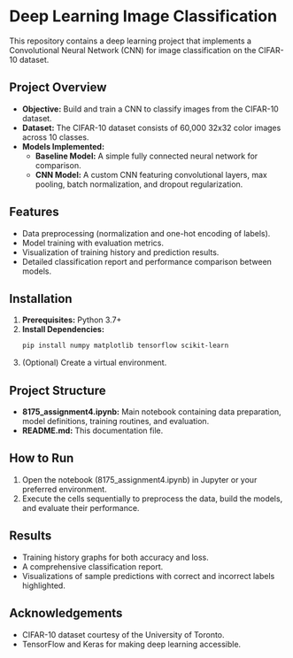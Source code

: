# Deep Learning Image Classification

This repository contains a deep learning project that implements a Convolutional Neural Network (CNN) for image classification on the CIFAR-10 dataset.

## Project Overview
- **Objective:** Build and train a CNN to classify images from the CIFAR-10 dataset.
- **Dataset:** The CIFAR-10 dataset consists of 60,000 32x32 color images across 10 classes.
- **Models Implemented:** 
  - **Baseline Model:** A simple fully connected neural network for comparison.
  - **CNN Model:** A custom CNN featuring convolutional layers, max pooling, batch normalization, and dropout regularization.

## Features
- Data preprocessing (normalization and one-hot encoding of labels).
- Model training with evaluation metrics.
- Visualization of training history and prediction results.
- Detailed classification report and performance comparison between models.

## Installation
1. **Prerequisites:** Python 3.7+  
2. **Install Dependencies:**
   ```bash
   pip install numpy matplotlib tensorflow scikit-learn
   ```
3. (Optional) Create a virtual environment.

## Project Structure
- **8175_assignment4.ipynb:** Main notebook containing data preparation, model definitions, training routines, and evaluation.
- **README.md:** This documentation file.

## How to Run
1. Open the notebook (8175_assignment4.ipynb) in Jupyter or your preferred environment.
2. Execute the cells sequentially to preprocess the data, build the models, and evaluate their performance.

## Results
- Training history graphs for both accuracy and loss.
- A comprehensive classification report.
- Visualizations of sample predictions with correct and incorrect labels highlighted.


## Acknowledgements
- CIFAR-10 dataset courtesy of the University of Toronto.
- TensorFlow and Keras for making deep learning accessible.

